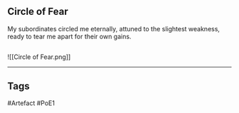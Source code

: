 ## Circle of Fear
My subordinates circled me eternally, attuned to the slightest weakness, ready to tear me apart for their own gains.
##
![[Circle of Fear.png]]

---
## Tags
#Artefact
#PoE1